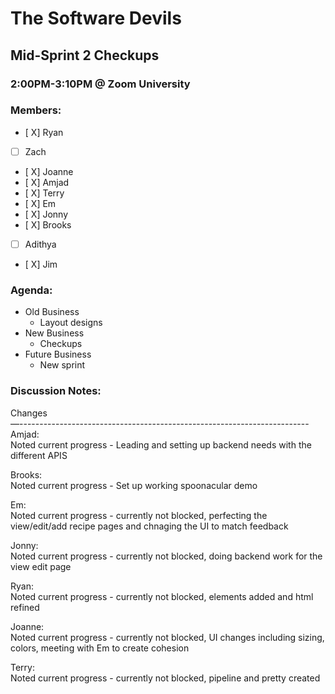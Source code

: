 # The Software Devils
## Mid-Sprint 2 Checkups
### 2:00PM-3:10PM @ Zoom University

### Members:
- [ X] Ryan
- [  ] Zach 
- [ X] Joanne
- [ X] Amjad
- [ X] Terry
- [ X] Em
- [ X] Jonny
- [ X] Brooks
- [ ] Adithya
- [ X] Jim

### Agenda:
- Old Business 
  - Layout designs
- New Business
  - Checkups
- Future Business
  - New sprint
### Discussion Notes:
Changes\
—------------------------------------------------------------------------\
Amjad:\
Noted current progress - Leading and setting up backend needs with the different APIS

Brooks:\
Noted current progress - Set up working spoonacular demo 

Em:\
Noted current progress - currently not blocked, perfecting the view/edit/add recipe pages and chnaging the UI to match feedback

Jonny:\
Noted current progress - currently not blocked, doing backend work for the view edit page

Ryan:\
Noted current progress - currently not blocked, elements added and html refined

Joanne:\
Noted current progress - currently not blocked, UI changes including sizing, colors, meeting with Em to create cohesion

Terry:\
Noted current progress - currently not blocked, pipeline and pretty created



